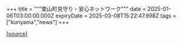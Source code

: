 +++
title = """栗山町見守り・安心ネットワーク"""
date = 2025-01-06T03:00:00.000Z
expiryDate = 2025-03-08T15:22:47.998Z
tags = ["kuriyama","news"]
+++


[[source]](https://www.town.kuriyama.hokkaido.jp/soshiki/43/15354.html)
